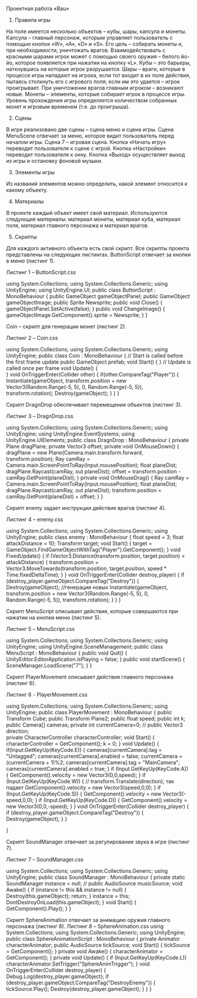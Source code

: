 Проектная работа «Bau»

1.	Правила игры

На поле имеется несколько объектов – кубы, шары, капсула и монеты.
Капсула – главный персонаж, которым управляет пользователь с помощью кнопок «W», «A», «D» и «S». Его цель – собирать монеты и, при необходимости, уничтожать врагов. Взаимодействовать с красными шарами игрок может с помощью своего оружия – белого йо-йо, которое появляется при нажатии на кнопку «L».
Кубы – это барьеры, наткнувшись на которые игрок разрушается. 
Шары – враги, которые в процессе игры нападают на игрока, если тот входит в их поле действия, пытаясь столкнуть его с игрового поля; если им это удается – игрок проигрывает. При уничтожении врагов главным игроком – возникают новые.
Монеты – элементы, которые собирает игрок в процессе игры. 
Уровень прохождения игры определяется количеством собранных монет и игровым временем (т.е. до проигрыша).
 

2.	Сцены

В игре реализовано две сцены – сцена меню и сцена игры.
Сцена MenuScene отвечает за меню, которое видит пользователь перед началом игры.
Сцена 7 – игровая сцена. Кнопка «Начать игру» переводит пользователя к сцене с игрой.
Кнопка «Настройки» переводит пользователя к окну.
Кнопка «Выход» осуществляет выход из игры и остановку фоновой музыки.


3.	Элементы игры

Из названий элементов можно определить, какой элемент относится к какому объекту.
 

4.	Материалы

В проекте каждый объект имеет свой материал. Используются следующие материалы: материал монеты, материал куба, материал поля, материал главного персонажа и материал врагов. 
 

5.	Скрипты

Для каждого активного объекта есть свой скрипт. Все скрипты проекта представлены на следующих листингах.
ButtonScript отвечает за кнопки в меню (листинг 1).

Листинг 1 – ButtonScript.css

using System.Collections;
using System.Collections.Generic;
using UnityEngine;
using UnityEngine.UI;
public class ButtonScript : MonoBehaviour
{
    public GameObject gameObjectPanel;
    public GameObject gameObjectImage;
    public Sprite Newsprite;
    public void Close()
    {
        gameObjectPanel.SetActive(false);
    }
    public void ChangeImage()
    {
        gameObjectImage.GetComponent<Image>().sprite = Newsprite;
    }
}
	
Coin – скрипт для генерации монет (листинг 2).

Листинг 2 – Coin.css

using System.Collections;
using System.Collections.Generic;
using UnityEngine;
public class Coin : MonoBehaviour
{
    // Start is called before the first frame update
    public GameObject prefab;
    void Start()
    { 
    }
    // Update is called once per frame
    void Update()
    {   
    }
    void OnTriggerEnter(Collider other)
    {
        if(other.CompareTag("Player"))
        {
            Instantiate(gameObject, transform.position + new Vector3(Random.Range(-5, 5), 0, Random.Range(-5, 5)), transform.rotation);
            Destroy(gameObject);
        }
    }
}
	

Скрипт DragnDrop обеспечивает перемещение объектов (листинг 3).

Листинг 3 – DragnDrop.css

using System.Collections;
using System.Collections.Generic;
using UnityEngine;
using UnityEngine.EventSystems;
using UnityEngine.UIElements;
public class DragnDrop : MonoBehaviour
{
    private Plane dragPlane;
    private Vector3 offset;
    private void OnMouseDown()
    {
        dragPlane = new Plane(Camera.main.transform.forward, transform.position);
        Ray camRay = Camera.main.ScreenPointToRay(Input.mousePosition);
        float planeDist;
        dragPlane.Raycast(camRay, out planeDist);
        offset = transform.position - camRay.GetPoint(planeDist);
    }
    private void OnMouseDrag()
    {
        Ray camRay = Camera.main.ScreenPointToRay(Input.mousePosition);
        float planeDist;
        dragPlane.Raycast(camRay, out planeDist);
        transform.position = camRay.GetPoint(planeDist) + offset;
    }
}
	
 
Скрипт enemy задает инструкции действия врагов (листинг 4).

Листинг 4 – enemy.css

using System.Collections;
using System.Collections.Generic;
using UnityEngine;
public class enemy : MonoBehaviour
{
    float speed = 3;
    float attackDistance = 10;
    Transform target;
    void Start()
    {
        target = GameObject.FindGameObjectWithTag("Player").GetComponent<Transform>();
    }
    void FixedUpdate()
    {
        if (Vector3.Distance(transform.position, target.position) < attackDistance)
        {
            transform.position = Vector3.MoveTowards(transform.position, target.position, speed * Time.fixedDeltaTime);
        }
    }
    void OnTriggerEnter(Collider destroy_player)
    {
        if (destroy_player.gameObject.CompareTag("Destroy"))
        {
            Destroy(gameObject);
            //генерация новых
            Instantiate(gameObject, transform.position + new Vector3(Random.Range(-5, 5), 0, Random.Range(-5, 5)), transform.rotation);
        }
    }
}
	
 
Скрипт MenuScript описывает действия, которые совершаются при нажатии на кнопки меню (листинг 5).

Листинг 5 – MenuScript.css

using System.Collections;
using System.Collections.Generic;
using UnityEngine;
using UnityEngine.SceneManagement;
public class MenuScript : MonoBehaviour
{
    public void Quit()
    {
        UnityEditor.EditorApplication.isPlaying = false;
    } 
    public void startScene()
    {
        SceneManager.LoadScene("7");
    }
}
	
 
Скрипт PlayerMovement описывает действия главного персонажа (листинг 6).

Листинг 6 - PlayerMovement.css

using System.Collections;
using System.Collections.Generic;
using UnityEngine;
public class PlayerMovement : MonoBehaviour
{
    public Transform Cube;
    public Transform Plane2;
    public float speed;
    public int k;
    public Camera[] cameras;
    private int currentCamera=0;
    // public Vector3 direction;  
    private CharacterController characterController;
    void Start()
    {
        characterController = GetComponent<CharacterController>();
        k = 0;
    }
    void Update()
    {
        if(Input.GetKeyUp(KeyCode.E))
        {
            cameras[currentCamera].tag = "Untagged";
            cameras[currentCamera].enabled = false;
            currentCamera = (currentCamera + 1)%2;
            cameras[currentCamera].tag = "MainCamera";
            cameras[currentCamera].enabled = true;
        }
        if (Input.GetKeyUp(KeyCode.A))
        {
            GetComponent<Rigidbody>().velocity = new Vector3(0,0,speed);
        }
        if (Input.GetKeyUp(KeyCode.W))
        {
            // transform.Translate(direction); так падает
            GetComponent<Rigidbody>().velocity = new Vector3(speed,0,0); 
        }
        if (Input.GetKeyUp(KeyCode.S))
        {
            GetComponent<Rigidbody>().velocity = new Vector3(-speed,0,0);
        }
        if (Input.GetKeyUp(KeyCode.D))
        {
            GetComponent<Rigidbody>().velocity = new Vector3(0,0,-speed);
        }
    }
    void OnTriggerEnter(Collider destroy_player)
    {
        if (destroy_player.gameObject.CompareTag("Destroy"))
        {
            Destroy(gameObject);
        }
    }

}
	
 
Скрипт SoundManager отвечает за регулирование звука в игре (листинг 7).

Листинг 7 – SoundManager.css

using System.Collections;
using System.Collections.Generic;
using UnityEngine;
public class SoundManager : MonoBehaviour
{
    private static SoundManager instance = null;
    // public AudioSource musicSource;
    void Awake()
    {
        if (instance != this && instance != null)
        {
            Destroy(this.gameObject);
            return;
        }
        instance = this;
        DontDestroyOnLoad(this.gameObject);
    }
    void Start()
    {
        GetComponent<AudioSource>().Play();
    }
}
	
 
Скрипт SphereAnimation отвечает за анимацию оружия главного персонажа (листинг 8).
Листинг 8 – SphereAnimation.css
using System.Collections;
using System.Collections.Generic;
using UnityEngine;
public class SphereAnimationScript : MonoBehaviour
{
    private Animator characterAnimator;
    public AudioSource tickSource;
    void Start()
    {
        tickSource = GetComponent<AudioSource>();
    }
    private void Awake()
    {
        characterAnimator = GetComponent<Animator>();
    }
    private void Update()
    {
        if (Input.GetKeyUp(KeyCode.L))
            characterAnimator.SetTrigger("SphereAnimTrigger");
    }
    void OnTriggerEnter(Collider destroy_player)
    {
        Debug.Log(destroy_player.gameObject);
        if (destroy_player.gameObject.CompareTag("DestroyEnemy"))
        {
            tickSource.Play();
            Destroy(destroy_player.gameObject);
        }
    }
}
